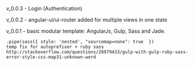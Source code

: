 v_0.0.3 -   Login (Authentication)

v_0.0.2 -   angular-ui/ui-router added for multiple views in one state

v_0.0.1 -   basic modular template: AngularJs, Gulp, Sass and Jade.

    .pipe(sass({ style: 'nested', "sourcemap=none": true  })
    temp fix for autoprefixer + ruby sass
    http://stackoverflow.com/questions/26979433/gulp-with-gulp-ruby-sass-error-style-css-map31-unknown-word
